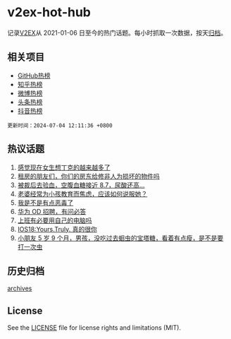 # v2ex-hot-hub

 记录[V2EX](https://www.v2ex.com/)从 2021-01-06 日至今的热门话题。每小时抓取一次数据，按天[归档](archives)。
 
 ## 相关项目

- [GitHub热榜](https://github.com/lonnyzhang423/github-hot-hub)
- [知乎热榜](https://github.com/lonnyzhang423/zhihu-hot-hub)
- [微博热榜](https://github.com/lonnyzhang423/weibo-hot-hub)
- [头条热榜](https://github.com/lonnyzhang423/toutiao-hot-hub)
- [抖音热榜](https://github.com/lonnyzhang423/douyin-hot-hub)


 `更新时间：2024-07-04 12:11:36 +0800`

## 热议话题

1. [感觉现在女生想丁克的越来越多了](https://www.v2ex.com/t/1054700)
1. [租房的朋友们，你们的房东给修非人为损坏的物件吗](https://www.v2ex.com/t/1054511)
1. [被裁后去验血，空腹血糖接近 8.7，尿酸还高…](https://www.v2ex.com/t/1054537)
1. [老婆经常为小孩教育而焦虑，应该如何说服她？](https://www.v2ex.com/t/1054586)
1. [我是不是有点恶毒了](https://www.v2ex.com/t/1054684)
1. [华为 OD 招聘，有问必答](https://www.v2ex.com/t/1054605)
1. [上班有必要用自己的电脑吗](https://www.v2ex.com/t/1054698)
1. [IOS18:Yours.Truly. 真的很你](https://www.v2ex.com/t/1054591)
1. [小朋友 5 岁 9 个月，男孩，没吃过去蛔虫的宝塔糖，看着有点瘦，是不是要打一次虫](https://www.v2ex.com/t/1054548)

## 历史归档

[archives](archives)

## License

See the [LICENSE](LICENSE) file for license rights and limitations (MIT).
